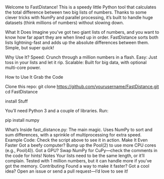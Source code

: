 Welcome to FastDistance! This is a speedy little Python tool that calculates the total difference between two big lists of numbers. Thanks to some clever tricks with NumPy and parallel processing, it’s built to handle huge datasets (think millions of numbers) without slowing down.

What It Does
Imagine you’ve got two giant lists of numbers, and you want to know how far apart they are when lined up in order. FastDistance sorts both lists lightning-fast and adds up the absolute differences between them. Simple, but super quick!

Why Use It?
Speed: Crunch through a million numbers in a flash.
Easy: Just toss in your lists and let it rip.
Scalable: Built for big data, with optional multi-core power.

How to Use It
Grab the Code

Clone this repo:
git clone https://github.com/yourusername/FastDistance.git
cd FastDistance

install Stuff

You’ll need Python 3 and a couple of libraries. Run:

pip install numpy

What’s Inside
fast_distance.py: The main magic. Uses NumPy to sort and sum differences, with a sprinkle of multiprocessing for extra speed.
Example Code: Check the script above to see it in action.
Make It Even Faster
Got a beefy computer? Bump up the Pool(2) to use more CPU cores (e.g., Pool(4)).
Got a GPU? Swap NumPy for CuPy—check the comments in the code for hints!
Notes
Your lists need to be the same length, or it’ll complain.
Tested with 1 million numbers, but it can handle more if you’ve got the memory.
Contributing
Found a way to make it faster? Got a cool idea? Open an issue or send a pull request—I’d love to see it!  
